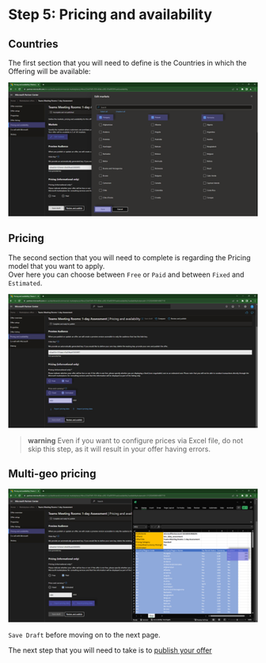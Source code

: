# Step 5: Pricing and availability

## Countries

The first section that you will need to define is the Countries in which the Offering will be available:

![Partner Center - Commercial Marketplace](./../images/publishing/step8_countries.png "Availability")

## Pricing

The second section that you will need to complete is regarding the Pricing model that you want to apply.  
Over here you can choose between `Free` or `Paid` and between `Fixed` and `Estimated`.  

![Partner Center - Commercial Marketplace](./../images/publishing/step9_pricing1.png "One pricing")

> **warning**
> Even if you want to configure prices via Excel file, do not skip this step, as it will result in your offer having errors.

## Multi-geo pricing

![Partner Center - Commercial Marketplace](./../images/publishing/step10_pricing2.png "Multiple pricing")


`Save Draft` before moving on to the next page.

The next step that you will need to take is to [publish your offer](publish.md)
